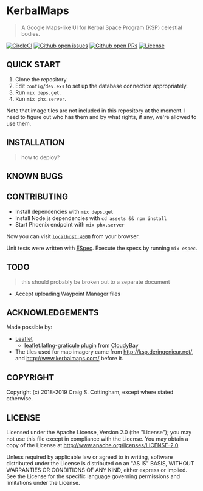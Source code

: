 # KerbalMaps

> A Google Maps-like UI for Kerbal Space Program (KSP) celestial bodies.

[![CircleCI](https://img.shields.io/circleci/project/github/FiniteMonkeys/ksp-maps.svg?style=flat)](https://circleci.com/gh/FiniteMonkeys/ksp-maps)
[![Github open issues](https://img.shields.io/github/issues/FiniteMonkeys/ksp-maps.svg?style=flat)](https://github.com/FiniteMonkeys/ksp-maps/issues)
[![Github open PRs](https://img.shields.io/github/issues-pr/FiniteMonkeys/ksp-maps.svg?style=flat)](https://github.com/FiniteMonkeys/ksp-maps/pulls)
[![License](https://img.shields.io/github/license/FiniteMonkeys/ksp-maps.svg)](https://github.com/FiniteMonkeys/ksp-maps/blob/master/LICENSE)

## QUICK START

1. Clone the repository.
2. Edit `config/dev.exs` to set up the database connection appropriately.
3. Run `mix deps.get`.
4. Run `mix phx.server`.

Note that image tiles are not included in this repository at the moment.
I need to figure out who has them and by what rights, if any, we're allowed
to use them.

## INSTALLATION

> how to deploy?

## KNOWN BUGS

## CONTRIBUTING

  * Install dependencies with `mix deps.get`
  * Install Node.js dependencies with `cd assets && npm install`
  * Start Phoenix endpoint with `mix phx.server`

Now you can visit [`localhost:4000`](http://localhost:4000) from your browser.

Unit tests were written with [ESpec](https://github.com/antonmi/espec).
Execute the specs by running `mix espec`.

## TODO

> this should probably be broken out to a separate document

  * Accept uploading Waypoint Manager files

## ACKNOWLEDGEMENTS

Made possible by:

* [Leaflet](https://leafletjs.com)
  * [leaflet.latlng-graticule plugin](https://github.com/cloudybay/leaflet.latlng-graticule) from [CloudyBay](https://github.com/cloudybay)
* The tiles used for map imagery came from http://ksp.deringenieur.net/, and http://www.kerbalmaps.com/ before it.

## COPYRIGHT

Copyright (c) 2018-2019 Craig S. Cottingham, except where stated otherwise.

## LICENSE

Licensed under the Apache License, Version 2.0 (the "License");
you may not use this file except in compliance with the License.
You may obtain a copy of the License at http://www.apache.org/licenses/LICENSE-2.0

Unless required by applicable law or agreed to in writing,
software distributed under the License is distributed on an "AS IS" BASIS,
WITHOUT WARRANTIES OR CONDITIONS OF ANY KIND, either express or implied.
See the License for the specific language governing permissions
and limitations under the License.
